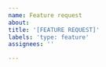 ```yaml
---
name: Feature request
about:
title: '[FEATURE REQUEST]'
labels: 'type: feature'
assignees: ''

---
```



